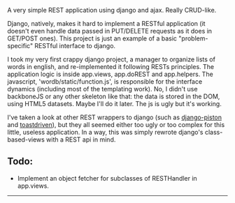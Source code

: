 A very simple REST application using django and ajax. Really CRUD-like.

Django, natively, makes it hard to implement a RESTful application (it doesn't even
handle data passed in PUT/DELETE requests as it does in GET/POST ones). This project
is just an example of a basic "problem-specific" RESTful interface to django.

I took my very first crappy django project, a manager to organize lists of words in
english, and re-implemented it following RESTs principles. The application logic is
inside app.views, app.doREST and app.helpers. The javascript, 'wordb/static/function.js',
is responsible for the interface dynamics (including most of the templating work).
No, I didn't use backboneJS or any other skeleton like that: the data is stored in the DOM,
using HTML5 datasets. Maybe I'll do it later. The js is ugly but it's working.

I've taken a look at other REST wrappers to django (such as [django-piston][1] and 
[toastdriven][2]), but they all seemed either too ugly or too complex for this little,
useless application. In a way, this was simply rewrote django's class-based-views with
a REST api in mind.

Todo:
-----
* Implement an object fetcher for subclasses of RESTHandler in app.views.

  [1]: https://bitbucket.org/jespern/django-piston/wiki/Home "django-piston"
  [2]: https://github.com/toastdriven/django-tastypie "tastypie"
  
-----
